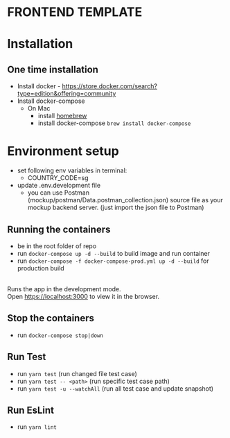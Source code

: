 # FRONTEND TEMPLATE

Installation
===

One time installation
---
- Install docker - https://store.docker.com/search?type=edition&offering=community
- Install docker-compose
    - On Mac
        - install [homebrew](https://brew.sh/)
        - install docker-compose `brew install docker-compose`

# Environment setup
- set following env variables in terminal:
    - COUNTRY_CODE=sg
- update .env.development file
    - you can use Postman (mockup/postman/Data.postman_collection.json) source file as your mockup backend server. (just import the json file to Postman)

## Running the containers
- be in the root folder of repo
- run `docker-compose up -d --build` to build image and run container
- run `docker-compose -f docker-compose-prod.yml up -d --build` for production build<br><br>

Runs the app in the development mode.<br>
Open [https://localhost:3000](https://localhost:3000) to view it in the browser.

## Stop the containers
- run `docker-compose stop|down`

## Run Test
- run `yarn test` (run changed file test case)
- run `yarn test -- <path>` (run specific test case path)
- run `yarn test -u --watchAll` (run all test case and update snapshot)

## Run EsLint
- run `yarn lint`
